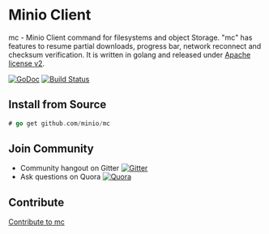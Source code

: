 # Minio Client

mc - Minio Client command for filesystems and object Storage. "mc" has features to resume partial downloads, progress bar, network reconnect and checksum verification. It is written in golang and released under [Apache license v2](./LICENSE).

[![GoDoc](https://godoc.org/github.com/minio/mc?status.svg)](https://godoc.org/github.com/minio/mc)
[![Build Status](https://travis-ci.org/minio/mc.svg)](https://travis-ci.org/minio/mc)

## Install from Source

```go
# go get github.com/minio/mc
```

## Join Community
* Community hangout on Gitter    [![Gitter](https://badges.gitter.im/Join%20Chat.svg)](https://gitter.im/minio/minio?utm_source=badge&utm_medium=badge&utm_campaign=pr-badge&utm_content=badge)
* Ask questions on Quora  [![Quora](http://upload.wikimedia.org/wikipedia/commons/thumb/5/57/Quora_logo.svg/55px-Quora_logo.svg.png)](http://www.quora.com/Minio)

## Contribute

[Contribute to mc](./CONTRIBUTING.md)
